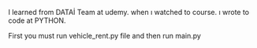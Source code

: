 I learned from DATAİ Team at udemy. when ı watched to course. ı wrote to code at PYTHON.

First you must run vehicle_rent.py file and then run main.py 
